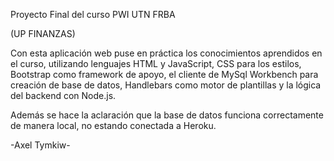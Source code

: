 Proyecto Final del curso PWI UTN FRBA 

(UP FINANZAS)

Con esta aplicación web puse en práctica los conocimientos aprendidos en el curso, utilizando lenguajes HTML y JavaScript, CSS para los estilos, Bootstrap como framework de apoyo, el cliente de MySql Workbench para creación de base de datos, Handlebars como motor de plantillas y la lógica del backend con Node.js.

Además se hace la aclaración que la base de datos funciona correctamente de manera local, no estando conectada a Heroku.

-Axel Tymkiw-
